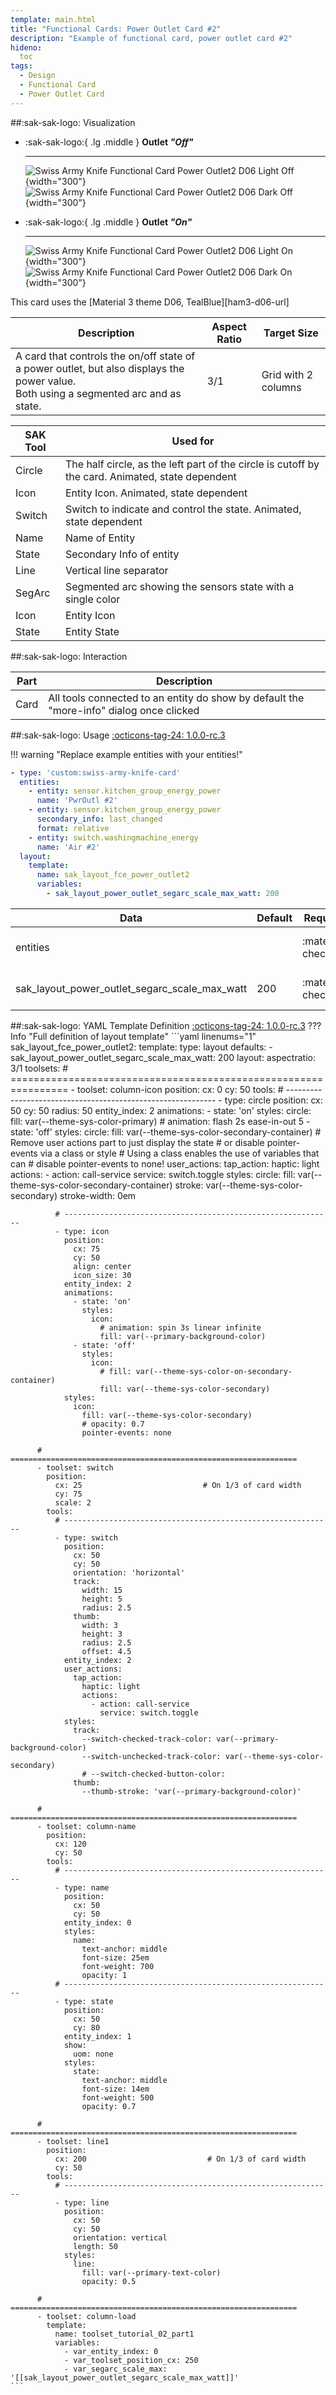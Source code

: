 ```yaml
---
template: main.html
title: "Functional Cards: Power Outlet Card #2"
description: "Example of functional card, power outlet card #2"
hideno:
  toc
tags:
  - Design
  - Functional Card
  - Power Outlet Card
---
```

<!-- GT/GL -->
##:sak-sak-logo: Visualization
<div class="grid cards" markdown>

-   :sak-sak-logo:{ .lg .middle } __Outlet *"Off"*__

    ---
    ![Swiss Army Knife Functional Card Power Outlet2 D06 Light Off](../../assets/screenshots/sak-functional-card-12-power-outlet2-theme-d06-light-off.png#only-light){width="300"}
    ![Swiss Army Knife Functional Card Power Outlet2 D06 Dark Off](../../assets/screenshots/sak-functional-card-12-power-outlet2-theme-d06-dark-off.png#only-dark){width="300"}

-   :sak-sak-logo:{ .lg .middle } __Outlet *"On"*__

    ---
    ![Swiss Army Knife Functional Card Power Outlet2 D06 Light On](../../assets/screenshots/sak-functional-card-12-power-outlet2-theme-d06-light-on.png#only-light){width="300"}
    ![Swiss Army Knife Functional Card Power Outlet2 D06 Dark On](../../assets/screenshots/sak-functional-card-12-power-outlet2-theme-d06-dark-on.png#only-dark){width="300"}
</div>
This card uses the [Material 3 theme D06, TealBlue][ham3-d06-url]

| Description| Aspect Ratio| Target Size |
|-|-|-|
| A card that controls the on/off state of a power outlet, but also displays the power value. <br>Both using a segmented arc and as state.| 3/1 | Grid with 2 columns |

| SAK Tool| Used for |
|-|-|
| Circle | The half circle, as the left part of the circle is cutoff by the card. Animated, state dependent|
| Icon | Entity Icon. Animated, state dependent|
| Switch | Switch to indicate and control the state. Animated, state dependent|
| Name | Name of Entity|
| State | Secondary Info of entity|
| Line | Vertical line separator|
| SegArc | Segmented arc showing the sensors state with a single color|
| Icon | Entity Icon|
| State | Entity State|

##:sak-sak-logo: Interaction

| Part | Description|
|-|-|
| Card | All tools connected to an entity do show by default the "more-info" dialog once clicked |

##:sak-sak-logo: Usage
[:octicons-tag-24: 1.0.0-rc.3][github-releases]

!!! warning "Replace example entities with your entities!"

```yaml linenums="1"
- type: 'custom:swiss-army-knife-card'
  entities:
    - entity: sensor.kitchen_group_energy_power
      name: 'PwrOutl #2'
    - entity: sensor.kitchen_group_energy_power
      secondary_info: last_changed
      format: relative
    - entity: switch.washingmachine_energy
      name: 'Air #2'
  layout:
    template:
      name: sak_layout_fce_power_outlet2
      variables:
        - sak_layout_power_outlet_segarc_scale_max_watt: 200
```

| Data | Default| Required | Description |
|-|-|-|-|
| entities |  | :material-check: | The single entity on the card |
| sak_layout_power_outlet_segarc_scale_max_watt | 200  | :material-check: | The max value of the scale |


##:sak-sak-logo: YAML Template Definition
[:octicons-tag-24: 1.0.0-rc.3][github-releases]
??? Info "Full definition of layout template"
    ```yaml linenums="1"
    sak_layout_fce_power_outlet2:
      template:
        type: layout
        defaults: 
          - sak_layout_power_outlet_segarc_scale_max_watt: 200
      layout:
        aspectratio: 3/1
        toolsets:
          # ================================================================
          - toolset: column-icon
            position:
              cx: 0
              cy: 50
            tools:
              # ------------------------------------------------------------
              - type: circle
                position:
                  cx: 50
                  cy: 50
                  radius: 50
                entity_index: 2
                animations:
                  - state: 'on'
                    styles:
                      circle:
                        fill: var(--theme-sys-color-primary)
                        # animation: flash 2s ease-in-out 5
                  - state: 'off'
                    styles:
                      circle:
                        fill: var(--theme-sys-color-secondary-container)
                # Remove user actions part to just display the state
                # or disable pointer-events via a class or style
                # Using a class enables the use of variables that can
                # disable pointer-events to none!
                user_actions:
                  tap_action:
                    haptic: light
                    actions:
                      - action: call-service
                        service: switch.toggle
                styles:
                  circle:
                    fill: var(--theme-sys-color-secondary-container)
                    stroke: var(--theme-sys-color-secondary)
                    stroke-width: 0em

              # ------------------------------------------------------------
              - type: icon
                position:
                  cx: 75
                  cy: 50
                  align: center
                  icon_size: 30
                entity_index: 2
                animations:
                  - state: 'on'
                    styles:
                      icon:
                        # animation: spin 3s linear infinite
                        fill: var(--primary-background-color)
                  - state: 'off'
                    styles:
                      icon:
                        # fill: var(--theme-sys-color-on-secondary-container)
                        fill: var(--theme-sys-color-secondary)
                styles:
                  icon:
                    fill: var(--theme-sys-color-secondary)
                    # opacity: 0.7
                    pointer-events: none

          # ================================================================
          - toolset: switch
            position:
              cx: 25                           # On 1/3 of card width
              cy: 75
              scale: 2
            tools:
              # ------------------------------------------------------------
              - type: switch
                position:
                  cx: 50
                  cy: 50
                  orientation: 'horizontal'
                  track:
                    width: 15
                    height: 5
                    radius: 2.5
                  thumb:
                    width: 3
                    height: 3
                    radius: 2.5
                    offset: 4.5
                entity_index: 2
                user_actions:
                  tap_action:
                    haptic: light
                    actions:
                      - action: call-service
                        service: switch.toggle
                styles:
                  track:
                    --switch-checked-track-color: var(--primary-background-color)
                    --switch-unchecked-track-color: var(--theme-sys-color-secondary)
                    # --switch-checked-button-color: 
                  thumb:
                    --thumb-stroke: 'var(--primary-background-color)'
                    
          # ================================================================
          - toolset: column-name
            position:
              cx: 120
              cy: 50
            tools:
              # ------------------------------------------------------------
              - type: name
                position:
                  cx: 50
                  cy: 50
                entity_index: 0
                styles:
                  name:
                    text-anchor: middle
                    font-size: 25em
                    font-weight: 700
                    opacity: 1
              # ------------------------------------------------------------
              - type: state
                position:
                  cx: 50
                  cy: 80
                entity_index: 1
                show:
                  uom: none
                styles:
                  state:
                    text-anchor: middle
                    font-size: 14em
                    font-weight: 500
                    opacity: 0.7

          # ================================================================
          - toolset: line1
            position:
              cx: 200                           # On 1/3 of card width
              cy: 50
            tools:
              # ------------------------------------------------------------
              - type: line
                position:
                  cx: 50
                  cy: 50
                  orientation: vertical
                  length: 50
                styles:
                  line:
                    fill: var(--primary-text-color)
                    opacity: 0.5

          # ================================================================
          - toolset: column-load
            template:
              name: toolset_tutorial_02_part1
              variables:
                - var_entity_index: 0
                - var_toolset_position_cx: 250
                - var_segarc_scale_max: '[[sak_layout_power_outlet_segarc_scale_max_watt]]'
    ```

<!-- Image references -->

<!--- Internal References... --->
[Swiss Army Knife Tutorial 02]: ../tutorials/10-step-tutorial-02-intro.md

<!--- External References... --->
[ham3-d06-url]: https://material3-themes-manual.amoebelabs.com/examples/material3-example-theme-d06-tealblue/
[github-releases]: https://github.com/amoebelabs/swiss-army-knife-card/releases/
